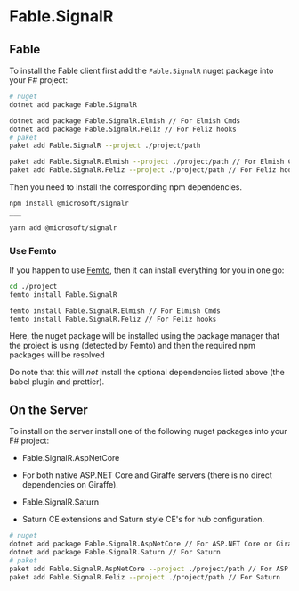 # Fable.SignalR

## Fable

To install the Fable client first add the `Fable.SignalR` 
nuget package into your F# project:

```bash
# nuget
dotnet add package Fable.SignalR

dotnet add package Fable.SignalR.Elmish // For Elmish Cmds
dotnet add package Fable.SignalR.Feliz // For Feliz hooks
# paket
paket add Fable.SignalR --project ./project/path

paket add Fable.SignalR.Elmish --project ./project/path // For Elmish Cmds
paket add Fable.SignalR.Feliz --project ./project/path // For Feliz hooks
```

Then you need to install the corresponding npm dependencies.
```bash
npm install @microsoft/signalr
___

yarn add @microsoft/signalr
```

### Use Femto

If you happen to use [Femto], then it can 
install everything for you in one go:

```bash
cd ./project
femto install Fable.SignalR

femto install Fable.SignalR.Elmish // For Elmish Cmds
femto install Fable.SignalR.Feliz // For Feliz hooks
```
Here, the nuget package will be installed 
using the package manager that the project 
is using (detected by Femto) and then the 
required npm packages will be resolved

Do note that this will *not* install the 
optional dependencies listed above (the 
babel plugin and prettier).

[Femto]: https://github.com/Zaid-Ajaj/Femto

## On the Server

To install on the server install one of the following 
nuget packages into your F# project:

* Fable.SignalR.AspNetCore
 - For both native ASP.NET Core and Giraffe servers 
 (there is no direct dependencies on Giraffe).
* Fable.SignalR.Saturn
 - Saturn CE extensions and Saturn style CE's for hub configuration.

```bash
# nuget
dotnet add package Fable.SignalR.AspNetCore // For ASP.NET Core or Giraffe
dotnet add package Fable.SignalR.Saturn // For Saturn
# paket
paket add Fable.SignalR.AspNetCore --project ./project/path // For ASP.NET Core or Giraffe
paket add Fable.SignalR.Feliz --project ./project/path // For Saturn
```
